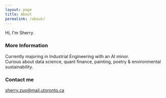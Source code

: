 ```yaml
---
layout: page
title: About
permalink: /about/
---
```


Hi, I'm Sherry.

### More Information

Currently majoring in Industrial Engineering with an AI minor. <br>
Curious about data science, quant finance, painting, poetry & environmental sustainability. 

### Contact me

[sherry.zuo@mail.utoronto.ca](mailto:sherry.zuo@mail.utoronto.ca)

